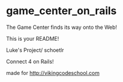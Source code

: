 game_center_on_rails
====================

The Game Center finds its way onto the Web!

This is your README!


Luke's Project/ schoetlr

Connect 4 on Rails!


made for http://vikingcodeschool.com